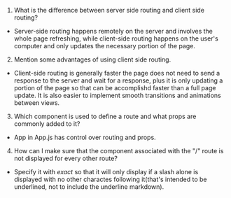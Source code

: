 1) What is the difference between server side routing and client side routing?
* Server-side routing happens remotely on the server and involves the whole page refreshing, while client-side routing happens on the user's computer and only updates the necessary portion of the page.

2) Mention some advantages of using client side routing.
* Client-side routing is generally faster the page does not need to send a response to the server and wait for a response, plus it is only updating a portion of the page so that can be accomplishd faster than a full page update. It is also easier to implement smooth transitions and animations between views.

3) Which component is used to define a route and what props are commonly added to it?
* App in App.js has control over routing and props.

4) How can I make sure that the component associated with the "/" route is not displayed for every other route?
* Specify it with _exact_ so that it will only display if a slash alone is displayed with no other charactes following it(that's intended to be underlined, not to include the underline markdown).